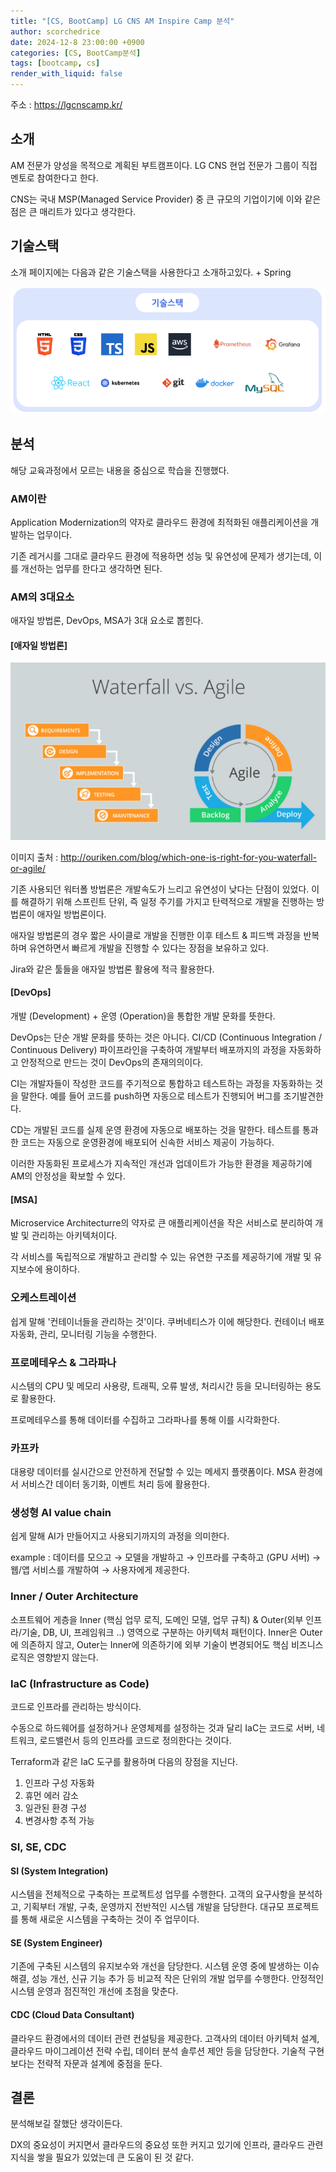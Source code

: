 ```yaml
---
title: "[CS, BootCamp] LG CNS AM Inspire Camp 분석"
author: scorchedrice
date: 2024-12-8 23:00:00 +0900
categories: [CS, BootCamp분석]
tags: [bootcamp, cs]
render_with_liquid: false
---
```


주소 : https://lgcnscamp.kr/

## 소개

AM 전문가 양성을 목적으로 계획된 부트캠프이다.
LG CNS 현업 전문가 그룹이 직접 멘토로 참여한다고 한다.

CNS는 국내 MSP(Managed Service Provider) 중 큰 규모의 기업이기에 이와 같은 점은 큰 매리트가 있다고 생각한다.

## 기술스택

소개 페이지에는 다음과 같은 기술스택을 사용한다고 소개하고있다. + Spring

<img src="/assets/img/CS/bootcamp/241208/cns_teckstack.png" alt="cns_techstack.png">

## 분석

해당 교육과정에서 모르는 내용을 중심으로 학습을 진행했다.

### AM이란

Application Modernization의 약자로 클라우드 환경에 최적화된 애플리케이션을 개발하는 업무이다.

기존 레거시를 그대로 클라우드 환경에 적용하면 성능 및 유연성에 문제가 생기는데, 이를 개선하는 업무를 한다고 생각하면 된다.

### AM의 3대요소

애자일 방법론, DevOps, MSA가 3대 요소로 뽑힌다.

#### [애자일 방법론]

<img src="/assets/img/CS/bootcamp/241208/waterfall_agile.png" alt="waterfall vs agile">

이미지 출처 : http://ouriken.com/blog/which-one-is-right-for-you-waterfall-or-agile/

기존 사용되던 워터폴 방법론은 개발속도가 느리고 유연성이 낮다는 단점이 있었다.
이를 해결하기 위해 스프린트 단위, 즉 일정 주기를 가지고 탄력적으로 개발을 진행하는 방법론이 애자일 방법론이다.

애자일 방법론의 경우 짧은 사이클로 개발을 진행한 이후 테스트 & 피드백 과정을 반복하며 유연하면서 빠르게 개발을 진행할 수 있다는 장점을 보유하고 있다.

Jira와 같은 툴들을 애자일 방법론 활용에 적극 활용한다.

#### [DevOps]

개발 (Development) + 운영 (Operation)을 통합한 개발 문화를 뜻한다.

DevOps는 단순 개발 문화를 뜻하는 것은 아니다. CI/CD (Continuous Integration / Continuous Delivery) 파이프라인을 구축하여 개발부터 배포까지의 과정을 자동화하고 안정적으로 만드는 것이 DevOps의 존재의의이다.

CI는 개발자들이 작성한 코드를 주기적으로 통합하고 테스트하는 과정을 자동화하는 것을 말한다. 
예를 들어 코드를 push하면 자동으로 테스트가 진행되어 버그를 조기발견한다.

CD는 개발된 코드를 실제 운영 환경에 자동으로 배포하는 것을 말한다. 테스트를 통과한 코드는 자동으로 운영환경에 배포되어 신속한 서비스 제공이 가능하다.

이러한 자동화된 프로세스가 지속적인 개선과 업데이트가 가능한 환경을 제공하기에 AM의 안정성을 확보할 수 있다.

#### [MSA]

Microservice Architecturre의 약자로 큰 애플리케이션을 작은 서비스로 분리하여 개발 및 관리하는 아키텍처이다.

각 서비스를 독립적으로 개발하고 관리할 수 있는 유연한 구조를 제공하기에 개발 및 유지보수에 용이하다.

### 오케스트레이션

쉽게 말해 '컨테이너들을 관리하는 것'이다. 쿠버네티스가 이에 해당한다. 컨테이너 배포 자동화, 관리, 모니터링 기능을 수행한다.

### 프로메테우스 & 그라파나

시스템의 CPU 및 메모리 사용량, 트래픽, 오류 발생, 처리시간 등을 모니터링하는 용도로 활용한다.

프로메테우스를 통해 데이터를 수집하고 그라파나를 통해 이를 시각화한다.

### 카프카

대용량 데이터를 실시간으로 안전하게 전달할 수 있는 메세지 플랫폼이다. MSA 환경에서 서비스간 데이터 동기화, 이벤트 처리 등에 활용한다.

### 생성형 AI value chain

쉽게 말해 AI가 만들어지고 사용되기까지의 과정을 의미한다.

example : 데이터를 모으고 → 모델을 개발하고 → 인프라를 구축하고 (GPU 서버) → 웹/앱 서비스를 개발하여 → 사용자에게 제공한다.

### Inner / Outer Architecture

소프트웨어 게층을 Inner (핵심 업무 로직, 도메인 모델, 업무 규칙) & Outer(외부 인프라/기술, DB, UI, 프레임워크 ..) 영역으로 구분하는 아키텍처 패턴이다.
Inner은 Outer에 의존하지 않고, Outer는 Inner에 의존하기에 외부 기술이 변경되어도 핵심 비즈니스 로직은 영향받지 않는다.


### IaC (Infrastructure as Code)

코드로 인프라를 관리하는 방식이다.

수동으로 하드웨어를 설정하거나 운영체제를 설정하는 것과 달리 IaC는 코드로 서버, 네트워크, 로드밸런서 등의 인프라를 코드로 정의한다는 것이다.

Terraform과 같은 IaC 도구를 활용하며 다음의 장점을 지닌다.

1. 인프라 구성 자동화
2. 휴먼 에러 감소
3. 일관된 환경 구성
4. 변경사항 추적 가능

### SI, SE, CDC

#### SI (System Integration)

시스템을 전체적으로 구축하는 프로젝트성 업무를 수행한다. 
고객의 요구사항을 분석하고, 기획부터 개발, 구축, 운영까지 전반적인 시스템 개발을 담당한다.
대규모 프로젝트를 통해 새로운 시스템을 구축하는 것이 주 업무이다.

#### SE (System Engineer)

기존에 구축된 시스템의 유지보수와 개선을 담당한다. 
시스템 운영 중에 발생하는 이슈 해결, 성능 개선, 신규 기능 추가 등 비교적 작은 단위의 개발 업무를 수행한다. 
안정적인 시스템 운영과 점진적인 개선에 초점을 맞춘다.

#### CDC (Cloud Data Consultant)

클라우드 환경에서의 데이터 관련 컨설팅을 제공한다. 
고객사의 데이터 아키텍처 설계, 클라우드 마이그레이션 전략 수립, 데이터 분석 솔루션 제안 등을 담당한다. 
기술적 구현보다는 전략적 자문과 설계에 중점을 둔다.

## 결론

분석해보길 잘했단 생각이든다.

DX의 중요성이 커지면서 클라우드의 중요성 또한 커지고 있기에 인프라, 클라우드 관련 지식을 쌓을 필요가 있었는데 큰 도움이 된 것 같다.
